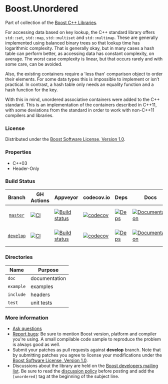 # Boost.Unordered

Part of collection of the [Boost C++ Libraries](http://github.com/boostorg).

For accessing data based on key lookup, the C++ standard library offers `std::set`, `std::map`, `std::multiset` and `std::multimap`.
These are generally implemented using balanced binary trees so that lookup time has logarithmic complexity.
That is generally okay, but in many cases a hash table can perform better, as accessing data has constant complexity, on average.
The worst case complexity is linear, but that occurs rarely and with some care, can be avoided.

Also, the existing containers require a 'less than' comparison object to order their elements.
For some data types this is impossible to implement or isn’t practical.
In contrast, a hash table only needs an equality function and a hash function for the key.

With this in mind, unordered associative containers were added to the C++ standard.
This is an implementation of the containers described in C++11, with some deviations from the standard in order to work with non-C++11 compilers and libraries.


### License

Distributed under the [Boost Software License, Version 1.0](http://www.boost.org/LICENSE_1_0.txt).

### Properties

* C++03
* Header-Only

### Build Status

Branch          | GH Actions | Appveyor | codecov.io | Deps | Docs | Tests |
:-------------: | ---------- | -------- | ---------- | ---- | ---- | ----- |
[`master`](https://github.com/boostorg/unordered/tree/master)   | [![CI](https://github.com/boostorg/unordered/actions/workflows/ci.yml/badge.svg?branch=master)](https://github.com/boostorg/unordered/actions/workflows/ci.yml)  | [![Build status](https://ci.appveyor.com/api/projects/status/github/boostorg/unordered?branch=master&svg=true)](https://ci.appveyor.com/project/danieljames/unordered-qtwe6/branch/master)   | [![codecov](https://codecov.io/gh/boostorg/unordered/branch/master/graph/badge.svg)](https://codecov.io/gh/boostorg/unordered/branch/master)   | [![Deps](https://img.shields.io/badge/deps-master-brightgreen.svg)](https://pdimov.github.io/boostdep-report/master/unordered.html)   | [![Documentation](https://img.shields.io/badge/docs-master-brightgreen.svg)](https://www.boost.org/doc/libs/master/libs/unordered/doc/html/unordered.html)   | [![Enter the Matrix](https://img.shields.io/badge/matrix-master-brightgreen.svg)](http://www.boost.org/development/tests/master/developer/unordered.html)
[`develop`](https://github.com/boostorg/unordered/tree/develop) | [![CI](https://github.com/boostorg/unordered/actions/workflows/ci.yml/badge.svg?branch=develop)](https://github.com/boostorg/unordered/actions/workflows/ci.yml) | [![Build status](https://ci.appveyor.com/api/projects/status/github/boostorg/unordered?branch=develop&svg=true)](https://ci.appveyor.com/project/danieljames/unordered-qtwe6/branch/develop) | [![codecov](https://codecov.io/gh/boostorg/unordered/branch/develop/graph/badge.svg)](https://codecov.io/gh/boostorg/unordered/branch/develop) | [![Deps](https://img.shields.io/badge/deps-develop-brightgreen.svg)](https://pdimov.github.io/boostdep-report/develop/unordered.html) | [![Documentation](https://img.shields.io/badge/docs-develop-brightgreen.svg)](https://www.boost.org/doc/libs/develop/libs/unordered/doc/html/unordered.html) | [![Enter the Matrix](https://img.shields.io/badge/matrix-develop-brightgreen.svg)](http://www.boost.org/development/tests/develop/developer/unordered.html)

### Directories

| Name        | Purpose                        |
| ----------- | ------------------------------ |
| `doc`       | documentation                  |
| `example`   | examples                       |
| `include`   | headers                        |
| `test`      | unit tests                     |

### More information

* [Ask questions](http://stackoverflow.com/questions/ask?tags=c%2B%2B,boost,boost-unordered)
* [Report bugs](https://github.com/boostorg/unordered/issues): Be sure to mention Boost version, platform and compiler you're using. A small compilable code sample to reproduce the problem is always good as well.
* Submit your patches as pull requests against **develop** branch. Note that by submitting patches you agree to license your modifications under the [Boost Software License, Version 1.0](http://www.boost.org/LICENSE_1_0.txt).
* Discussions about the library are held on the [Boost developers mailing list](http://www.boost.org/community/groups.html#main). Be sure to read the [discussion policy](http://www.boost.org/community/policy.html) before posting and add the `[unordered]` tag at the beginning of the subject line.
